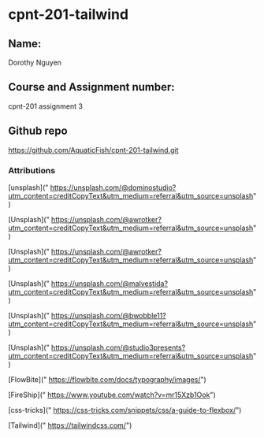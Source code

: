 # cpnt-201-tailwind

## Name:
Dorothy Nguyen

## Course and Assignment number:
cpnt-201 assignment 3

## Github repo
https://github.com/AquaticFish/cpnt-201-tailwind.git

### Attributions 
[unsplash](" https://unsplash.com/@dominostudio?utm_content=creditCopyText&utm_medium=referral&utm_source=unsplash")

[Unsplash](" https://unsplash.com/@awrotker?utm_content=creditCopyText&utm_medium=referral&utm_source=unsplash")

[Unsplash](" https://unsplash.com/@awrotker?utm_content=creditCopyText&utm_medium=referral&utm_source=unsplash")

[Unsplash](" https://unsplash.com/@malvestida?utm_content=creditCopyText&utm_medium=referral&utm_source=unsplash")

[Unsplash](" https://unsplash.com/@bwobble11?utm_content=creditCopyText&utm_medium=referral&utm_source=unsplash")
  
[Unsplash](" https://unsplash.com/@studio3presents?utm_content=creditCopyText&utm_medium=referral&utm_source=unsplash")

[FlowBite](" https://flowbite.com/docs/typography/images/")

[FireShip](" https://www.youtube.com/watch?v=mr15Xzb1Ook")

[css-tricks](" https://css-tricks.com/snippets/css/a-guide-to-flexbox/")

[Tailwind](" https://tailwindcss.com/")

 